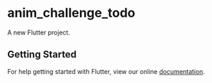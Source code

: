 # anim_challenge_todo

A new Flutter project.

## Getting Started

For help getting started with Flutter, view our online
[documentation](https://flutter.io/).
